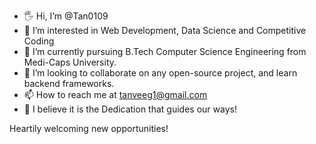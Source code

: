 - 🖐️ Hi, I’m @Tan0109
- 👀 I’m interested in Web Development, Data Science and Competitive Coding
- 🌱 I’m currently pursuing B.Tech Computer Science Engineering from Medi-Caps University.
- 💞️ I’m looking to collaborate on any open-source project, and learn backend frameworks.
- 📫 How to reach me at tanveeg1@gmail.com
- 🌈 I believe it is the Dedication that guides our ways! 

Heartily welcoming new opportunities! 
<!---
Tan0109/Tan0109 is a ✨ special ✨ repository because its `README.md` (this file) appears on your GitHub profile.
You can click the Preview link to take a look at your changes.
--->
